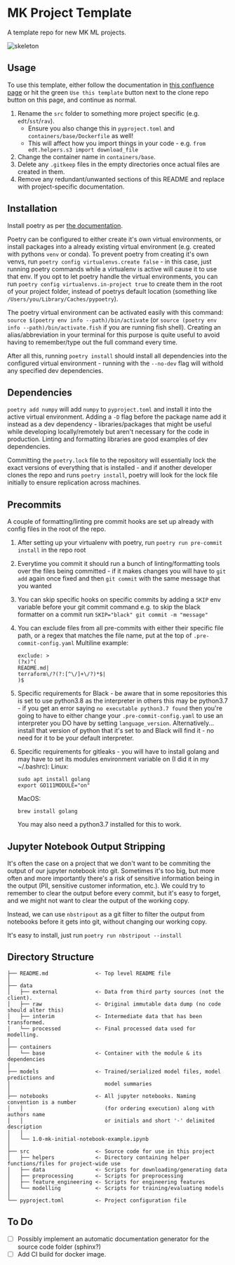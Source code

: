# MK Project Template
A template repo for new MK ML projects.

![skeleton](https://i.giphy.com/media/3o6fJ5z2bgCLBshZUA/giphy.webp)

Usage
-----
To use this template, either follow the documentation in [this confluence page](https://maxkelsen.atlassian.net/wiki/spaces/MAXK/pages/3874095156/Git+Repo+Creation) or hit the green `Use this template` button next to the clone repo button on this page, and continue as normal.

1. Rename the `src` folder to something more project specific (e.g. `edt`/`sst`/`rav`).
    * Ensure you also change this in `pyproject.toml` and `containers/base/Dockerfile` as well!
    * This will affect how you import things in your code - e.g. `from edt.helpers.s3 import download_file`
2. Change the container name in `containers/base`.
3. Delete any `.gitkeep` files in the empty directories once actual files are created in them.
4. Remove any redundant/unwanted sections of this README and replace with project-specific documentation.

Installation
------------
Install poetry as per [the documentation](https://python-poetry.org/docs/#installation).

Poetry can be configured to either create it's own virtual environments, or install packages into a already existing virtual environment (e.g. created with pythons `venv` or conda). To prevent poetry from creating it's own venvs, run `poetry config virtualenvs.create false` - in this case, just running poetry commands while a virtualenv is active will cause it to use that env. If you opt to let poetry handle the virtual environments, you can run `poetry config virtualenvs.in-project true` to create them in the root of your project folder, instead of poetrys default location (something like `/Users/you/Library/Caches/pypoetry`).

The poetry virtual environment can be activated easily with this command: `source $(poetry env info --path)/bin/activate` (or `source (poetry env info --path)/bin/activate.fish` if you are running fish shell). Creating an alias/abbreviation in your terminal for this purpose is quite useful to avoid having to remember/type out the full command every time.

After all this, running `poetry install` should install all dependencies into the configured virtual environment - running with the `--no-dev` flag will withold any specified dev dependencies.

Dependencies
------------
`poetry add numpy` will add `numpy` to `pyproject.toml` and install it into the active virtual environment. Adding a `-D` flag before the package name add it instead as a dev dependency - libraries/packages that might be useful while developing locally/remotely but aren't necessary for the code in production. Linting and formatting libraries are good examples of dev dependencies.

Committing the `poetry.lock` file to the repository will essentially lock the exact versions of everything that is installed - and if another developer clones the repo and runs `poetry install`, poetry will look for the lock file initially to ensure replication across machines.

Precommits
------------
A couple of formatting/linting pre commit hooks are set up already with config files in the root of the repo.

1. After setting up your virtualenv with poetry, run `poetry run pre-commit install` in the repo root
2. Everytime you commit it should run a bunch of linting/formatting tools over the files being committed - if it makes changes you will have to `git add` again once fixed and then `git commit` with the same message that you wanted
3. You can skip specific hooks on specific commits by adding a `SKIP` env variable before your git commit command e.g. to skip the black formatter on a commit run `SKIP="black" git commit -m "message"`
4. You can exclude files from all pre-commits with either their specific file path, or a regex that matches the file name, put at the top of `.pre-commit-config.yaml`
   Multiline example:
   ```
   exclude: >
   (?x)^(
   README.md|
   terraform\/?(?:[^\/]+\/?)*$|
   )$
   ```
5. Specific requirements for Black - be aware that in some repositories this is set to use python3.8 as the interpreter in others this may be python3.7 - if you get an error saying ```no executable python3.7 found``` then you're going to have to either change your ```.pre-commit-config.yaml``` to use an interpreter you DO have by setting ```language_version```. Alternatively... install that version of python that it's set to and Black will find it - no need for it to be your default interpreter.
6. Specific requirements for gitleaks - you will have to install golang and may have to set its modules environment variable on (I did it in my ~/.bashrc):
   Linux:
   ```
   sudo apt install golang
   export GO111MODULE="on"
   ```
   
   MacOS:
   ```
   brew install golang
   ```
   You may also need a python3.7 installed for this to work.

Jupyter Notebook Output Stripping
------------
It's often the case on a project that we don't want to be commiting the output of our jupyter notebook into git. Sometimes it's too big, but more often and more importantly there's a risk of sensitive information being in the output (PII, sensitive customer information, etc.). We could try to remember to clear the output before every commit, but it's easy to forget, and we might not want to clear the output of the working copy.

Instead, we can use `nbstripout` as a git filter to filter the output from notebooks before it gets into git, without changing our working copy.

It's easy to install, just run `poetry run nbstripout --install`


Directory Structure
-------------------
```
├── README.md               <- Top level README file
│
├── data
│   ├── external            <- Data from third party sources (not the client).
│   ├── raw                 <- Original immutable data dump (no code should alter this)
│   ├── interim             <- Intermediate data that has been transformed.
│   └── processed           <- Final processed data used for modelling.
│
├── containers
│   └── base                <- Container with the module & its dependencies
│
├── models                  <- Trained/serialized model files, model predictions and
│                              model summaries
│
├── notebooks               <- All jupyter notebooks. Naming convention is a number
│   │                          (for ordering execution) along with authors name
│   │                          or initials and short '-' delimited description
│   │
│   └── 1.0-mk-initial-notebook-example.ipynb
│
├── src                     <- Source code for use in this project
│   ├── helpers             <- Directory containing helper functions/files for project-wide use
│   ├── data                <- Scripts for downloading/generating data
│   ├── preprocessing       <- Scripts for preprocessing
│   ├── feature_engineering <- Scripts for engineering features
│   └── modelling           <- Scripts for training/evaluating models
│
└── pyproject.toml          <- Project configuration file
```

To Do
----------
- [ ] Possibly implement an automatic documentation generator for the source code folder (sphinx?)
- [ ] Add CI build for docker image.
